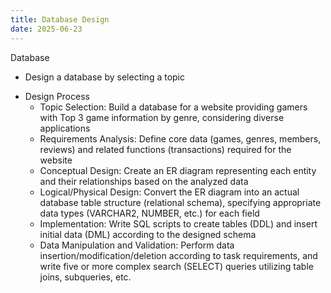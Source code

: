```yaml
---
title: Database Design
date: 2025-06-23 
---
```


Database
- Design a database by selecting a topic

<!--more-->

- Design Process
  - Topic Selection: Build a database for a website providing gamers with Top 3 game information by genre, considering diverse applications
  - Requirements Analysis: Define core data (games, genres, members, reviews) and related functions (transactions) required for the website
  - Conceptual Design: Create an ER diagram representing each entity and their relationships based on the analyzed data
  - Logical/Physical Design: Convert the ER diagram into an actual database table structure (relational schema), specifying appropriate data types (VARCHAR2, NUMBER, etc.) for each field
  - Implementation: Write SQL scripts to create tables (DDL) and insert initial data (DML) according to the designed schema
  - Data Manipulation and Validation: Perform data insertion/modification/deletion according to task requirements, and write five or more complex search (SELECT) queries utilizing table joins, subqueries, etc.
